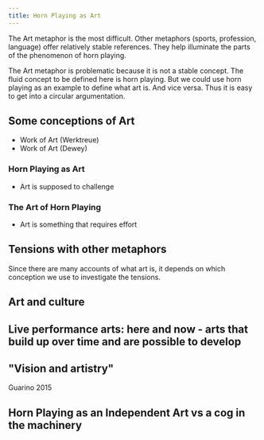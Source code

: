 ```yaml
---
title: Horn Playing as Art
---
```


The Art metaphor is the most difficult. Other metaphors (sports, profession, language) offer relatively stable references. They help illuminate the parts of the phenomenon of horn playing.

The Art metaphor is problematic because it is not a stable concept. The fluid concept to be defined here is horn playing. But we could use horn playing as an example to define what art is. And vice versa. Thus it is easy to get into a circular argumentation.

## Some conceptions of Art

- Work of Art (Werktreue)
- Work of Art (Dewey)

### Horn Playing as Art

- Art is supposed to challenge


### The Art of Horn Playing

- Art is something that requires effort

## Tensions with other metaphors

Since there are many accounts of what art is, it depends on which conception we use to investigate the tensions.

## Art and culture

## Live performance arts: here and now - arts that build up over time and are possible to develop


## "Vision and artistry"

Guarino 2015


## Horn Playing as an Independent Art vs a cog in the machinery
